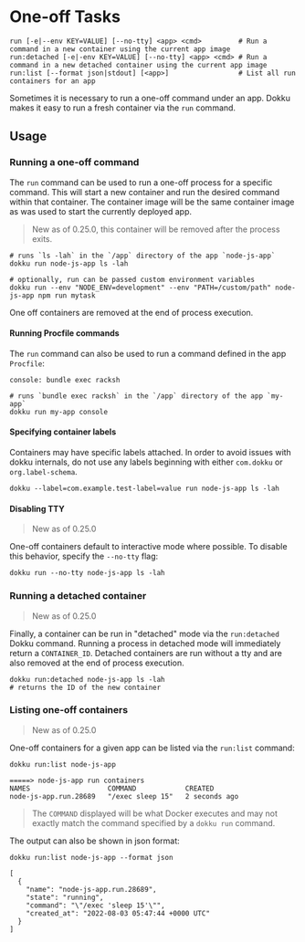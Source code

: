 # One-off Tasks

```
run [-e|--env KEY=VALUE] [--no-tty] <app> <cmd>         # Run a command in a new container using the current app image
run:detached [-e|-env KEY=VALUE] [--no-tty] <app> <cmd> # Run a command in a new detached container using the current app image
run:list [--format json|stdout] [<app>]                 # List all run containers for an app
```

Sometimes it is necessary to run a one-off command under an app. Dokku makes it easy to run a fresh container via the `run` command.

## Usage

### Running a one-off command

The `run` command can be used to run a one-off process for a specific command. This will start a new container and run the desired command within that container.  The container image will be the same container image as was used to start the currently deployed app.

> New as of 0.25.0, this container will be removed after the process exits.

```shell
# runs `ls -lah` in the `/app` directory of the app `node-js-app`
dokku run node-js-app ls -lah

# optionally, run can be passed custom environment variables
dokku run --env "NODE_ENV=development" --env "PATH=/custom/path" node-js-app npm run mytask
```

One off containers are removed at the end of process execution.

#### Running Procfile commands

The `run` command can also be used to run a command defined in the app `Procfile`:

```
console: bundle exec racksh
```

```shell
# runs `bundle exec racksh` in the `/app` directory of the app `my-app`
dokku run my-app console
```

#### Specifying container labels

Containers may have specific labels attached. In order to avoid issues with dokku internals, do not use any labels beginning with either `com.dokku` or `org.label-schema`.

```shell
dokku --label=com.example.test-label=value run node-js-app ls -lah
```

#### Disabling TTY

> New as of 0.25.0

One-off containers default to interactive mode where possible. To disable this behavior, specify the `--no-tty` flag:

```shell
dokku run --no-tty node-js-app ls -lah
```

### Running a detached container

> New as of 0.25.0

Finally, a container can be run in "detached" mode via the `run:detached` Dokku command. Running a process in detached mode will immediately return a `CONTAINER_ID`. Detached containers are run without a tty and are also removed at the end of process execution.

```shell
dokku run:detached node-js-app ls -lah
# returns the ID of the new container
```

### Listing one-off containers

> New as of 0.25.0

One-off containers for a given app can be listed via the `run:list` command:

```shell
dokku run:list node-js-app
```

```
=====> node-js-app run containers
NAMES                   COMMAND            CREATED
node-js-app.run.28689   "/exec sleep 15"   2 seconds ago
```

> The `COMMAND` displayed will be what Docker executes and may not exactly match the command specified by a `dokku run` command.

The output can also be shown in json format:

```shell
dokku run:list node-js-app --format json
```

```
[
  {
    "name": "node-js-app.run.28689",
    "state": "running",
    "command": "\"/exec 'sleep 15'\"",
    "created_at": "2022-08-03 05:47:44 +0000 UTC"
  }
]
```
